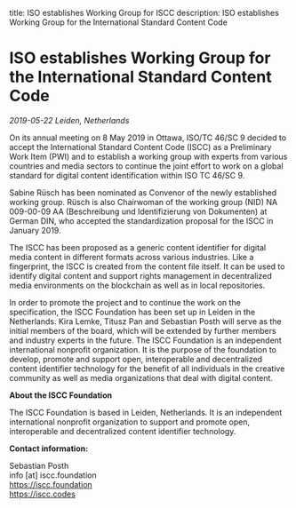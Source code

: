 title: ISO establishes Working Group for ISCC
description: ISO establishes Working Group for the International Standard Content Code

# ISO establishes Working Group for the International Standard Content Code

*2019-05-22 Leiden, Netherlands*

On its annual meeting on 8 May 2019 in Ottawa, ISO/TC 46/SC 9 decided to accept the International Standard Content Code (ISCC) as a Preliminary Work Item (PWI) and to establish a working group with experts from various countries and media sectors to continue the joint effort to work on a global standard for digital content identification within ISO TC 46/SC 9.

Sabine Rüsch has been nominated as Convenor of the newly established working group. Rüsch is also Chairwoman of the working group (NID) NA 009-00-09 AA (Beschreibung und Identifizierung von Dokumenten) at German DIN, who accepted the standardization proposal for the ISCC in January 2019.

The ISCC has been proposed as a generic content identifier for digital media content in different formats across various industries. Like a fingerprint, the ISCC is created from the content file itself. It can be used to identify digital content and support rights management in decentralized media environments on the blockchain as well as in local repositories.

In order to promote the project and to continue the work on the specification, the ISCC Foundation has been set up in Leiden in the Netherlands. Kira Lemke, Titusz Pan and Sebastian Posth will serve as the initial members of the board, which will be extended by further members and industry experts in the future. The ISCC Foundation is an independent international nonprofit organization. It is the purpose of the foundation to develop, promote and support open, interoperable and decentralized content identifier technology for the benefit of all individuals in the creative community as well as media organizations that deal with digital content.

**About the ISCC Foundation**

The ISCC Foundation is based in Leiden, Netherlands. It is an independent international nonprofit organization to support and promote open, interoperable and decentralized content identifier technology.

**Contact information:** 

Sebastian Posth  
info [at] iscc.foundation  
https://iscc.foundation  
https://iscc.codes  

